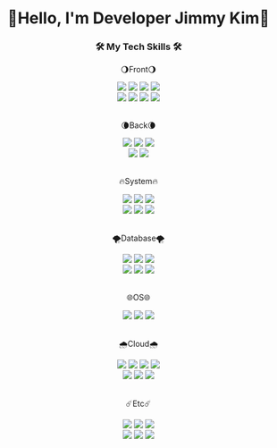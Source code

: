 <div align=center><h1> 👋Hello, I'm Developer Jimmy Kim👋</h2></div>

<div align=center>
  <h3>🛠 My Tech Skills 🛠</h3>
</div>

<div align=center>
  <p>🌖Front🌖</p>
  <img src="https://img.shields.io/badge/html5-E34F26?style=flat&logo=html5&logoColor=white"> 
  <img src="https://img.shields.io/badge/css-1572B6?style=flat&logo=css3&logoColor=white"> 
  <img src="https://img.shields.io/badge/javascript-F7DF1E?style=flat&logo=javascript&logoColor=black"> 
  <img src="https://img.shields.io/badge/jquery-0769AD?style=flat&logo=jquery&logoColor=white">
  <br>
  <img src="https://img.shields.io/badge/React-61DAFB?style=flat&logo=react&logoColor=white">
  <img src="https://img.shields.io/badge/Next-000000?style=flat&logo=next.js&logoColor=white">
  <img src="https://img.shields.io/badge/MUI-007FFF?style=flat&logo=MUI&logoColor=white">
  <img src="https://img.shields.io/badge/Bootstrap-7952B3?style=flat&logo=Bootstrap&logoColor=white">
  <br>
  <br>
</div> 

<div align=center>
  <p>🌘Back🌘</p>
    <img src="https://img.shields.io/badge/node.js-339933?style=flat&logo=Node.js&logoColor=white">
  <img src="https://img.shields.io/badge/express-000000?style=flat&logo=express&logoColor=white"/>
  <img src="https://img.shields.io/badge/Flask-000000?style=flat&logo=Flask&logoColor=white" />
<br>
  <img src="https://img.shields.io/badge/PHP-777BB4?style=flat&logo=PHP&logoColor=white"/>
  <img src="https://img.shields.io/badge/Spring Boot-6DB33F?style=flat&logo=Spring Boot&logoColor=white"/>
<br>
  <br>
</div>

<div align=center>
  <p>🔥System🔥</p>
  <img src="https://img.shields.io/badge/python-3776AB?style=flat&logo=python&logoColor=white"/> 
  <img src="https://img.shields.io/badge/Java-007396?style=flat&logo=Conda-Forge&logoColor=white" />
  <img src="https://img.shields.io/badge/c-00599C?style=flat&logo=c%2B%2B&logoColor=white" />
<br>
  <img src="https://img.shields.io/badge/C sharp-512BD4?style=flat&logo=csharp&logoColor=white" />
  <img src="https://img.shields.io/badge/.NET-512BD4?style=flat&logo=dotnet&logoColor=white" />
  <img src="https://img.shields.io/badge/Power Builder-FFCE00?style=flat&logo=sap&logoColor=white" />
<br>
 <br>
</div>

<div align=center>
    <p>🌪️Database🌪️</p>
  <img src="https://img.shields.io/badge/oracle-F80000?style=flat&logo=oracle&logoColor=white"> 
  <img src="https://img.shields.io/badge/mysql-4479A1?style=flat&logo=mysql&logoColor=white"> 
  <img src="https://img.shields.io/badge/mariaDB-003545?style=flat&logo=mariaDB&logoColor=white"> 
<br>
  <img src="https://img.shields.io/badge/mongoDB-47A248?style=flat&logo=MongoDB&logoColor=white">
  <img src="https://img.shields.io/badge/firebase-FFCA28?style=flat&logo=firebase&logoColor=white">
  <img src="https://img.shields.io/badge/ms sql server-CC2927?style=flat&logo=microsoftsqlserver&logoColor=white">
<br>
 <br>
</div>

<div align=center>
<p>🌐OS🌐</p>
  <img src="https://img.shields.io/badge/linux-FCC624?style=flat&logo=linux&logoColor=black">
  <img src="https://img.shields.io/badge/ubuntu-E95420?style=flat&logo=Ubuntu&logoColor=white">
  <img src="https://img.shields.io/badge/kali linux-557C94?style=flat&logo=Kali Linux&logoColor=white"> 
  <br>
  <br>
</div>

<div align=center>
<p>🌧️Cloud🌧️</p>
  <img src="https://img.shields.io/badge/amazon aws-232F3E?style=flat&logo=amazonaws&logoColor=white"> 
  <img src="https://img.shields.io/badge/aws lambda-FF9900?style=flat&logo=awslambda&logoColor=white"> 
  <img src="https://img.shields.io/badge/amazon route53-8c4fff?style=flat&logo=amazonroute53&logoColor=white"> 
  <img src="https://img.shields.io/badge/amazon rds-527FFF?style=flat&logo=amazonrds&logoColor=white"> 
<br>
  <img src="https://img.shields.io/badge/amazon s3-569a31?style=flat&logo=amazons3&logoColor=white"> 
  <img src="https://img.shields.io/badge/amazon apigateway-ff4f8b?style=flat&logo=amazonapigateway&logoColor=white"> 
  <img src="https://img.shields.io/badge/amazon ec2-FF9900?style=flat&logo=amazonec2&logoColor=white"> 
<br>
<br>
</div>

<div align=center>
<p>☄️Etc☄️</p>
  <img src="https://img.shields.io/badge/github-181717?style=flat&logo=github&logoColor=white">
  <img src="https://img.shields.io/badge/git actions-F05032?style=flat&logo=git&logoColor=white">
  <img src="https://img.shields.io/badge/bitbucket-0052cc?style=flat&logo=bitbucket&logoColor=white">
<br>
  <img src="https://img.shields.io/badge/jira-0052cc?style=flat&logo=jira&logoColor=white">
  <img src="https://img.shields.io/badge/confluence-172b4d?style=flat&logo=confluence&logoColor=white">
  <img src="https://img.shields.io/badge/trello-0052cc?style=flat&logo=trello&logoColor=white">
<br>
  <br>
</div>

